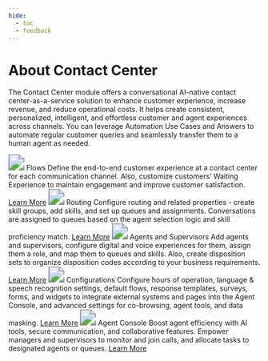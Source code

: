 ```yaml
---
hide:
  - toc
  - feedback
---
```

# About Contact Center
The Contact Center module offers a conversational AI-native contact center-as-a-service solution to enhance customer experience, increase revenue, and reduce operational costs. It helps create consistent, personalized, intelligent, and effortless customer and agent experiences across channels. You can leverage Automation Use Cases and Answers to automate regular customer queries and seamlessly transfer them to a human agent as needed.

<kr-grid type="g2">
    <kr-grid-item>
        <img src="../images/sa-unified-dataflow.svg" style="zoom:200%;"></img>
        <kr-grid-title>Flows</kr-grid-title>
        <kr-grid-desc>Define the end-to-end customer experience at a contact center for each communication channel. Also, customize customers’ Waiting Experience to maintain engagement and improve customer satisfaction.</kr-grid-desc>
        <a href="">Learn More</a>
    </kr-grid-item>
    <kr-grid-item>
        <img src="../images/sa-unified-reverse-right.svg" style="zoom:200%;"></img>
        <kr-grid-title>Routing</kr-grid-title>
        <kr-grid-desc>Configure routing and related properties - create skill groups, add skills, and set up queues and assignments. Conversations are assigned to queues based on the agent selection logic and skill proficiency match.</kr-grid-desc>
        <a href="">Learn More</a>
    </kr-grid-item>
    <kr-grid-item>
        <img src="../images/sa-unified-users.svg" style="zoom:200%;"></img>
        <kr-grid-title>Agents and Supervisors</kr-grid-title>
        <kr-grid-desc>Add agents and supervisors, configure digital and voice experiences for them, assign them a role, and map them to queues and skills. Also, create disposition sets to organize disposition codes according to your business requirements.</kr-grid-desc>
        <a href="">Learn More</a>
    </kr-grid-item>           
    <kr-grid-item>
        <img src="../images/sa-unified-configurations.svg" style="zoom:200%;"></img>
        <kr-grid-title>Configurations</kr-grid-title>
        <kr-grid-desc>Configure hours of operation, language & speech recognition settings, default flows, response templates, surveys, forms, and widgets to integrate external systems and pages into the Agent Console, and advanced settings for co-browsing, agent tools, and data masking.</kr-grid-desc>
        <a href="">Learn More</a>
    </kr-grid-item>
    <kr-grid-item>
        <img src="../images/sa-agent-console.svg" style="zoom:200%;"></img>
        <kr-grid-title>Agent Console</kr-grid-title>
        <kr-grid-desc>Boost agent efficiency with AI tools, secure communication, and collaborative features. Empower managers and supervisors to monitor and join calls, and allocate tasks to designated agents or queues.</kr-grid-desc>
        <a href="">Learn More</a>
    </kr-grid-item>            
</kr-grid>
